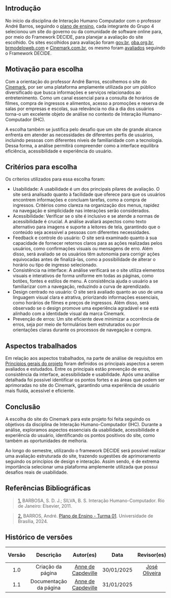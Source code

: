 <!--O site selecionado para o projeto (justificativa: o motivo da escolha e os aspectos selecionados para
trabalhar no projeto)-->

## Introdução

No início da disciplina de Interação Humano Computador com o professor André Barros, seguindo o <a href="https://aprender3.unb.br/pluginfile.php/2972625/mod_resource/content/59/Plano_de_Ensino%20FIHC%20022024%20Turma%2001%20v2.pdf">plano de ensino</a>, cada integrante do Grupo 4 selecionou um site do governo ou da comunidade de software online para, por meio do Framework DECIDE, para planejar a avaliação do site escolhido. Os sites escolhidos para avaliação foram <a href="https://www.gov.br/pt-br">gov.br</a>, <a href="https://www.oba.org.br/">oba.org.br</a>, <a href="https://www.brmodeloweb.com/lang/pt-br/index.html">brmodeloweb.com</a> e <a href="https://cinemark.com.br/">Cinemark.com.br</a>, os mesmo foram [avaliados](../planejamento/sites-avaliados.md) seguindo o Framework DECIDE.

## Motivação para escolha

Com a orientação do professor André Barros, escolhemos o site do <a href="https://cinemark.com.br/">Cinemark</a>, por ser uma plataforma amplamente utilizada por um público diversificado que busca informações e serviços relacionados ao entretenimento. Como um canal essencial para a consulta de horários de filmes, compra de ingressos e alimentos, acesso a promoções e reserva de salas por empresas e escolas, sua relevância no dia a dia dos usuários torna-o um excelente objeto de análise no contexto de Interação Humano-Computador (IHC).

A escolha também se justifica pelo desafio que um site de grande alcance enfrenta em atender as necessidades de diferentes perfis de usuários, incluindo pessoas com diferentes níveis de familiaridade com a tecnologia. Dessa forma, a análise permitirá compreender como a interface equilibra eficiência, acessibilidade e experiência do usuário.

## Critérios para escolha

Os críterios utilizados para essa escolha foram:

<ul>
    <li>Usabilidade: A usabilidade é um dos principais pilares de avaliação. O site será analisado quanto à facilidade que oferece para que os usuários encontrem informações e concluam tarefas, como a compra de ingressos. Critérios como clareza na organização dos menus, rapidez na navegação e simplicidade nas interações serão considerados.</li>
    <li>Acessibilidade: Verificar se o site é inclusivo e se atende a normas de acessibilidade é crucial. A análise avaliará aspectos como texto alternativo para imagens e suporte a leitores de tela, garantindo que o conteúdo seja acessível a pessoas com diferentes necessidades.</li>
    <li>Feedback e controle do usuário: O site será examinado quanto à sua capacidade de fornecer retornos claros para as ações realizadas pelos usuários, como confirmações visuais ou mensagens de erro. Além disso, será avaliado se os usuários têm autonomia para corrigir ações equivocadas antes de finalizá-las, como a possibilidade de alterar o horário ou tipo de ingresso selecionado.</li>
    <li>Consistência na interface: A análise verificará se o site utiliza elementos visuais e interativos de forma uniforme em todas as páginas, como botões, fontes e estilos de menu. A consistência ajuda o usuário a se familiarizar com a navegação, reduzindo a curva de aprendizado.</li>
    <li>Design centrado no usuário: O site será avaliado quanto ao uso de uma linguagem visual clara e atrativa, priorizando informações essenciais, como horários de filmes e preços de ingressos. Além disso, será observado se o design promove uma experiência agradável e se está alinhado com a identidade visual da marca Cinemark.</li>
    <li>Prevenção de erros: Um site eficiente deve minimizar a ocorrência de erros, seja por meio de formulários bem estruturados ou por orientações claras durante os processos de navegação e compra.</li>
</ul>

## Aspectos trabalhados

Em relação aos aspectos trabalhados, na parte de análise de requisitos em [Princípios gerais do projeto](../Analise-de-requisitos/principios-gerais-de-projeto.md) foram definidos os principais aspectos a serem avaliados e estudados. Entre os principais estão prevenção de erros, consistência da interface, acessibilidade e usabilidade. Após uma análise detalhada foi possível identificar os pontos fortes e as áreas que podem ser aprimoradas no site do Cinemark, garantindo uma experiência de usuário mais fluida, acessível e eficiente.

## Conclusão

A escolha do site do Cinemark para este projeto foi feita seguindo os objetivos da disciplina de Interação Humano-Computador (IHC). Durante a análise, exploramos aspectos essenciais da usabilidade, acessibilidade e experiência do usuário, identificando os pontos positivos do site, como também as oportunidades de melhoria.

Ao longo do semestre, utilizando o framework DECIDE será possível realizar uma avaliação estruturada do site, trazendo sugestões de aprimoramento seguindo os princípios de design e interação. Assim sendo, é de extrema importância selecionar uma plataforma amplemente utilizada que possui desafios reais de usabilidade.

## Referências Bibliográficas

> <a id="REF1" href="#anchor_1">1.</a> BARBOSA, S. D. J.; SILVA, B. S. Interação Humano-Computador. Rio de Janeiro: Elsevier, 2011.

> <a id="REF2" href="#anchor_2">2.</a> BARROS, André. <a href="https://aprender3.unb.br/pluginfile.php/2972625/mod_resource/content/59/Plano_de_Ensino%20FIHC%20022024%20Turma%2001%20v2.pdf">Plano de Ensino - Turma 01</a>. Universidade de Brasília, 2024.

## Histórico de versões

| Versão |       Descrição        |                     Autor(es)                      |    Data    |                 Revisor(es)                  | Data de revisão |
| :----: | :--------------------: | :------------------------------------------------: | :--------: | :------------------------------------------: | :-------------: |
|  1.0   |   Criação da página    | [Anne de Capdeville](https://github.com/nanecapde) | 30/01/2025 | [José Oliveira](https://github.com/jose1277) |   30/01/2025    |
|  1.1   | Documentação da página | [Anne de Capdeville](https://github.com/nanecapde) | 31/01/2025 |                                              |   xx/xx/2025    |
